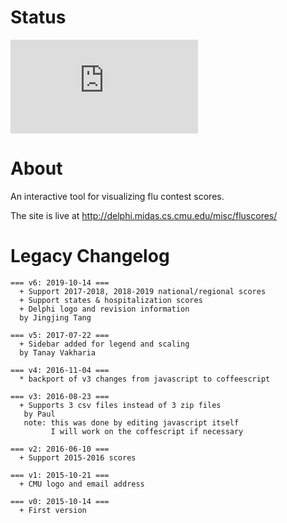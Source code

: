 # Status
[![Deploy Status](http://delphi.midas.cs.cmu.edu/~automation/public/github_deploy_repo/badge.php?repo=cmu-delphi/www-fluscores)](#)

# About
An interactive tool for visualizing flu contest scores.

The site is live at http://delphi.midas.cs.cmu.edu/misc/fluscores/

# Legacy Changelog
````
=== v6: 2019-10-14 ===
  + Support 2017-2018, 2018-2019 national/regional scores
  + Support states & hospitalization scores
  + Delphi logo and revision information
  by Jingjing Tang
  
=== v5: 2017-07-22 ===
  + Sidebar added for legend and scaling
  by Tanay Vakharia

=== v4: 2016-11-04 ===
  * backport of v3 changes from javascript to coffeescript

=== v3: 2016-08-23 ===
  + Supports 3 csv files instead of 3 zip files
   by Paul
   note: this was done by editing javascript itself
         I will work on the coffescript if necessary

=== v2: 2016-06-10 ===
  + Support 2015-2016 scores

=== v1: 2015-10-21 ===
  + CMU logo and email address

=== v0: 2015-10-14 ===
  + First version
````
